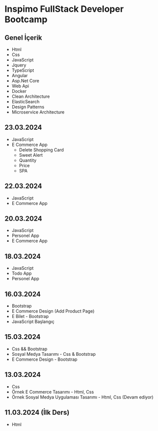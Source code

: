 # Inspimo FullStack Developer Bootcamp

## Genel İçerik
 - Html 
 - Css
- JavaScript
- Jquery
- TypeScript
- Angular
- Asp.Net Core
- Web Api
- Docker
- Clean Architecture
- ElasticSearch
- Design Patterns
- Microservice Architecture 

 ## 23.03.2024
 - JavaScript
 - E Commerce App
   - Delete Shopping Card
   - Sweet Alert
   - Quantity
   - Price
   - SPA

 ## 22.03.2024
 - JavaScript
 - E Commerce App

  ## 20.03.2024
 - JavaScript
 - Personel App
 - E Commerce App

  ## 18.03.2024
 - JavaScript
 - Todo App 
 - Personel App 

  ## 16.03.2024
 - Bootstrap
 - E Commerce Design (Add Product Page)
 - E Bilet - Bootstrap
 - JavaScript Başlangıç


  ## 15.03.2024
 - Css && Bootstrap
 - Sosyal Medya Tasarımı - Css & Bootstrap
 - E Commerce Design - Bootstrap

  ## 13.03.2024
 - Css
 - Örnek E Commerce Tasarımı - Html, Css
 - Örnek Sosyal Medya Uygulaması Tasarımı - Html, Css (Devam ediyor)

## 11.03.2024 (İlk Ders)
 - Html









 
